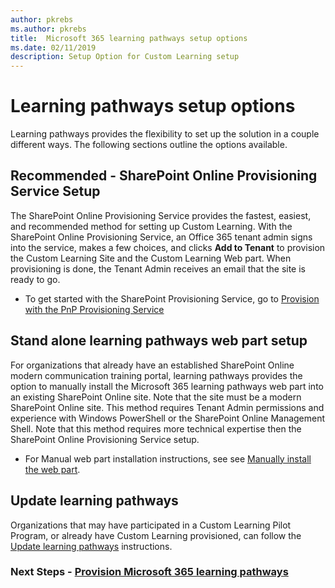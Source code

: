 ```yaml
---
author: pkrebs
ms.author: pkrebs
title:  Microsoft 365 learning pathways setup options
ms.date: 02/11/2019
description: Setup Option for Custom Learning setup 
---
```


# Learning pathways setup options
Learning pathways provides the flexibility to set up the solution in a couple different ways. The following sections outline the options available.

## Recommended - SharePoint Online Provisioning Service Setup 
The SharePoint Online Provisioning Service provides the fastest, easiest, and recommended method for setting up Custom Learning. With the SharePoint Online Provisioning Service, an Office 365 tenant admin signs into the service, makes a few choices, and clicks **Add to Tenant** to provision the Custom Learning Site and the Custom Learning Web part. When provisioning is done, the Tenant Admin receives an email that the site is ready to go. 

- To get started with the SharePoint Provisioning Service, go to [Provision with the PnP Provisioning Service](custom_provision.md)   

## Stand alone learning pathways web part setup
For organizations that already have an established SharePoint Online modern communication training portal, learning pathways provides the option to manually install the Microsoft 365 learning pathways web part into an existing SharePoint Online site. Note that the site must be a modern SharePoint Online site. This method requires Tenant Admin permissions and experience with Windows PowerShell or the SharePoint Online Management Shell. Note that this method requires more technical expertise then the SharePoint Online Provisioning Service setup.

- For Manual web part installation instructions, see see [Manually install the web part](custom_manualsetup.md). 

## Update learning pathways
Organizations that may have participated in a Custom Learning Pilot Program, or already have Custom Learning provisioned, can follow the [Update learning pathways](custom_upgrade.md) instructions.   

### Next Steps - [Provision Microsoft 365 learning pathways](custom_provision.md)
